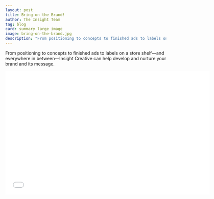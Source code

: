 ```yaml
---
layout: post
title: Bring on the Brand!
author: The Insight Team
tag: blog
card: summary large image
image: bring-on-the-brand.jpg
description: "From positioning to concepts to finished ads to labels on a store shelf—and everywhere in between—Insight Creative can help develop and nurture your brand and its message."
---
```


From positioning to concepts to finished ads to labels on a store shelf—and everywhere in between—Insight Creative can help develop and nurture your brand and its message.

<iframe src="//fast.wistia.net/embed/iframe/prsz37oiy7" allowtransparency="true" frameborder="0" scrolling="no" class="wistia_embed" name="wistia_embed" allowfullscreen mozallowfullscreen webkitallowfullscreen oallowfullscreen msallowfullscreen width="640" height="388"></iframe>
<script src="//fast.wistia.net/assets/external/E-v1.js" async></script>
